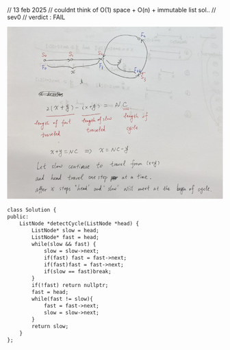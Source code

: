 // 13 feb 2025
// couldnt think of O(1) space + O(n) + immutable list sol..
// sev0
// verdict : FAIL

![alt text](./linked_list_cycle.png)
```
class Solution {
public:
    ListNode *detectCycle(ListNode *head) {
        ListNode* slow = head;
        ListNode* fast = head;
        while(slow && fast) {
            slow = slow->next;
            if(fast) fast = fast->next;
            if(fast)fast = fast->next;
            if(slow == fast)break;
        }
        if(!fast) return nullptr;
        fast = head;
        while(fast != slow){
            fast = fast->next;
            slow = slow->next;
        }
        return slow;
    }
};
```